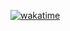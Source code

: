 [![wakatime](https://wakatime.com/badge/user/018e10f6-d034-48ad-85ad-4fe3ce2c16bc/project/c1d55f00-3137-4db0-b9a5-2b95fd671d3b.svg)](https://wakatime.com/badge/user/018e10f6-d034-48ad-85ad-4fe3ce2c16bc/project/c1d55f00-3137-4db0-b9a5-2b95fd671d3b)
